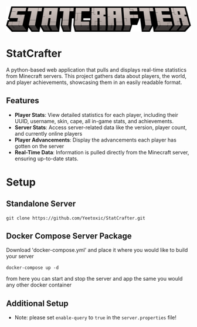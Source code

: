 ![StatCrafter Logo](statcrafter.png)

# StatCrafter

A python-based web application that pulls and displays real-time statistics from Minecraft servers. This project gathers data about players, the world, and player achievements, showcasing them in an easily readable format.

## Features

- **Player Stats**: View detailed statistics for each player, including their UUID, username, skin, cape, all in-game stats, and achievements.
- **Server Stats**: Access server-related data like the version, player count, and currently online players
- **Player Advancements**: Display the advancements each player has gotten on the server
- **Real-Time Data**: Information is pulled directly from the Minecraft server, ensuring up-to-date stats.

# Setup

## Standalone Server
```
git clone https://github.com/Yeetoxic/StatCrafter.git
```

## Docker Compose Server Package
Download 'docker-compose.yml' and place it where you would like to build your server
```
docker-compose up -d
```
from here you can start and stop the server and app the same you would any other docker container

## Additional Setup
- Note: please set `enable-query` to `true` in the `server.properties` file!
